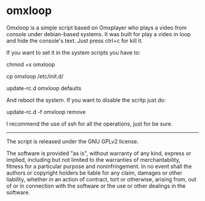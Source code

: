 omxloop
=======

Omxloop is a simple script based on Omxplayer who plays a video from console under debian-based systems.
It was built for play a video in loop and hide the console's text. Just press ctrl+c for kill it.

If you want to set it in the system scripts you have to:

 chmod +x omxloop

 cp omxloop /etc/init.d/

 update-rc.d omxloop defaults

And reboot the system. If you want to disable the scritp just do:

 update-rc.d -f omxloop remove

I recommend the use of ssh for all the operations, just for be sure.

______________________________________________________________________________________________________________________

The script is released under the GNU GPLv2 license.

The software is provided "as is", without warranty of any kind, express or implied, including but not limited to the warranties of merchantability, fitness for a particular purpose and noninfringement. In no event shall the authors or copyright holders be liable for any claim, damages or other liability, whether in an action of contract, tort or otherwise, arising from, out of or in connection with the software or the use or other dealings in the software.

